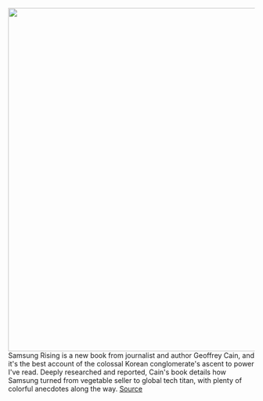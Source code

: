 <img src='https://cdn.vox-cdn.com/thumbor/DdKfuxGx6pV0uTsM2iHZKIgHcf0=/0x0:2040x1148/1200x675/filters:focal(857x411:1183x737)/cdn.vox-cdn.com/uploads/chorus_image/image/66633770/DSCF7216.0.jpg' width='700px' /><br/>
Samsung Rising is a new book from journalist and author Geoffrey Cain, and it's the best account of the colossal Korean conglomerate's ascent to power I've read. Deeply researched and reported, Cain's book details how Samsung turned from vegetable seller to global tech titan, with plenty of colorful anecdotes along the way.
<a href='https://www.theverge.com/2020/4/10/21216092/samsung-rising-book-interview-geoffrey-cain'> Source <a/>